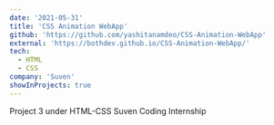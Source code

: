 ```yaml
---
date: '2021-05-31'
title: 'CSS Animation WebApp'
github: 'https://github.com/yashitanamdeo/CSS-Animation-WebApp'
external: 'https://bothdev.github.io/CSS-Animation-WebApp/'
tech:
  - HTML
  - CSS
company: 'Suven'
showInProjects: true
---
```


Project 3 under HTML-CSS Suven Coding Internship
